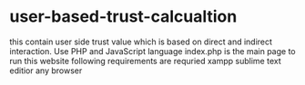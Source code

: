 # user-based-trust-calcualtion
this contain user side trust value which is based on direct and indirect interaction. Use PHP and JavaScript language 
index.php is the main page
to run this website following requirements are requried
xampp
sublime text editior
any browser
